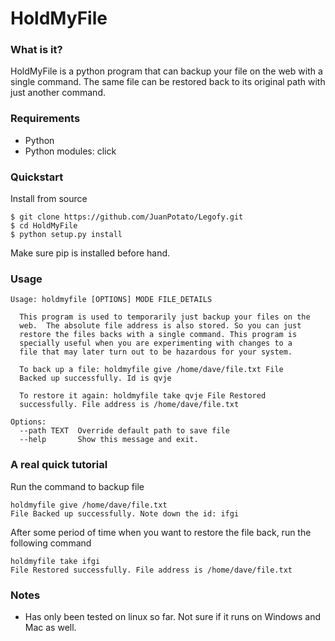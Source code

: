 # HoldMyFile


### What is it?
HoldMyFile is a python program that can backup your file on the web with a single command. The same file can be restored back to its original path with just another command.



### Requirements
* Python
* Python modules: click

### Quickstart
Install from source
```shell
$ git clone https://github.com/JuanPotato/Legofy.git
$ cd HoldMyFile
$ python setup.py install
```
Make sure pip is installed before hand.

### Usage
```
Usage: holdmyfile [OPTIONS] MODE FILE_DETAILS

  This program is used to temporarily just backup your files on the
  web.  The absolute file address is also stored. So you can just
  restore the files backs with a single command. This program is
  specially useful when you are experimenting with changes to a
  file that may later turn out to be hazardous for your system.

  To back up a file: holdmyfile give /home/dave/file.txt File
  Backed up successfully. Id is qvje

  To restore it again: holdmyfile take qvje File Restored
  successfully. File address is /home/dave/file.txt

Options:
  --path TEXT  Override default path to save file
  --help       Show this message and exit.
```

### A real quick tutorial
Run the command to backup file
```shell
holdmyfile give /home/dave/file.txt
File Backed up successfully. Note down the id: ifgi
```
After some period of time when you want to restore the file back, run the following command
```shell
holdmyfile take ifgi
File Restored successfully. File address is /home/dave/file.txt
```
### Notes
- Has only been tested on linux so far. Not sure if it runs on Windows and Mac as well.